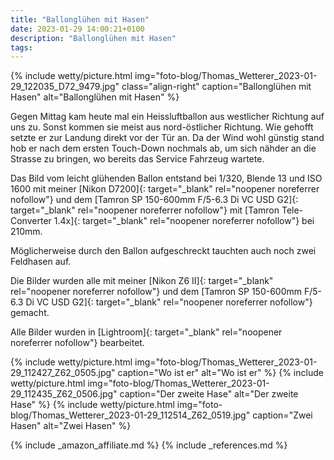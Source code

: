 ```yaml
---
title: "Ballonglühen mit Hasen"
date: 2023-01-29 14:00:21+0100
description: "Ballonglühen mit Hasen"
tags:
---
```


{% include wetty/picture.html img="foto-blog/Thomas_Wetterer_2023-01-29_122035_D72_9479.jpg" class="align-right" caption="Ballonglühen mit Hasen" alt="Ballonglühen mit Hasen" %}

Gegen Mittag kam heute mal ein Heissluftballon aus westlicher Richtung auf uns zu. Sonst kommen sie meist aus nord-östlicher Richtung. Wie gehofft setzte er zur Landung direkt vor der Tür an. Da der Wind wohl günstig stand hob er nach dem ersten Touch-Down nochmals ab, um sich nähder an die Strasse zu bringen, wo bereits das Service Fahrzeug wartete.

Das Bild vom leicht glühenden Ballon entstand bei 1/320, Blende 13 und ISO 1600 mit meiner [Nikon D7200]{: target="_blank" rel="noopener noreferrer nofollow"} und dem [Tamron SP 150-600mm F/5-6.3 Di VC USD G2]{: target="_blank" rel="noopener noreferrer nofollow"} mit [Tamron Tele-Converter 1.4x]{: target="_blank" rel="noopener noreferrer nofollow"} bei 210mm.

Möglicherweise durch den Ballon aufgeschreckt tauchten auch noch zwei Feldhasen auf.

Die Bilder wurden alle mit meiner [Nikon Z6 II]{: target="_blank" rel="noopener noreferrer nofollow"} und dem [Tamron SP 150-600mm F/5-6.3 Di VC USD G2]{: target="_blank" rel="noopener noreferrer nofollow"} gemacht.

Alle Bilder wurden in [Lightroom]{: target="_blank" rel="noopener noreferrer nofollow"} bearbeitet.

{% include wetty/picture.html img="foto-blog/Thomas_Wetterer_2023-01-29_112427_Z62_0505.jpg" caption="Wo ist er" alt="Wo ist er" %}
{% include wetty/picture.html img="foto-blog/Thomas_Wetterer_2023-01-29_112435_Z62_0506.jpg" caption="Der zweite Hase" alt="Der zweite Hase" %}
{% include wetty/picture.html img="foto-blog/Thomas_Wetterer_2023-01-29_112514_Z62_0519.jpg" caption="Zwei Hasen" alt="Zwei Hasen" %}


{% include _amazon_affiliate.md %}
{% include _references.md %}
